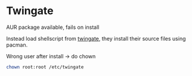 # Twingate

AUR package available, fails on install

Instead load shellscript from [twingate](https://www.twingate.com/docs/linux), they install their source files using pacman.

Wrong user after install -> do chown

```bash
chown root:root /etc/twingate
```
